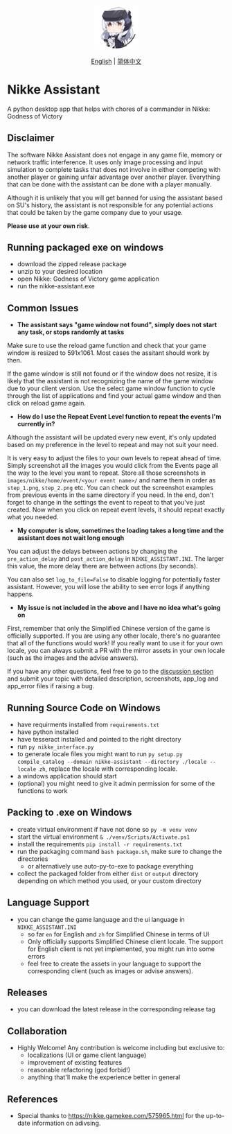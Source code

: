 <div align="center">
  <p>
    <a align="center" href="https://github.com/KIvoy/nikke-assistant" target="_blank">
      <img width="20%" src="https://github.com/KIvoy/nikke-assistant/blob/main/images/nikke_icon.jpg"></a>
  </p>

[English](README.md) | [简体中文](README.zh-CN.md)
<br>
</div>

# Nikke Assistant
A python desktop app that helps with chores of a commander in Nikke: Godness of Victory

## Disclaimer

The software Nikke Assistant does not engage in any game file, memory or network traffic interference. It uses only image processing and input simulation to complete tasks that does not involve in either competing with another player or gaining unfair advantage over another player. Everything that can be done with the assistant can be done with a player manually. 

Although it is unlikely that you will get banned for using the assistant based on SU's history, the assistant is not responsible for any potential actions that could be taken by the game company due to your usage. 

<b>Please use at your own risk</b>.


## Running packaged exe on windows
- download the zipped release package
- unzip to your desired location
- open Nikke: Godness of Victory game application
- run the nikke-assistant.exe

## Common Issues
- <b>The assistant says "game window not found", simply does not start any task, or stops randomly at tasks</b>

Make sure to use the reload game function and check that your game window is resized to 591x1061. Most cases the assitant should work by then.

If the game window is still not found or if the window does not resize, it is likely that the assistant is not recognizing the name of the game window due to your client version. Use the select game window function to cycle through the list of applications and find your actual game window and then click on reload game again.

- <b>How do I use the Repeat Event Level function to repeat the events I'm currently in?</b>

Although the assistant will be updated every new event, it's only updated based on my preference in the level to repeat and may not suit your need.

It is very easy to adjust the files to your own levels to repeat ahead of time. Simply screenshot all the images you would click from the Events page all the way to the level you want to repeat. Store all those screenshots in `images/nikke/home/event/<your event name>/` and name them in order as `step_1.png`, `step_2.png` etc. You can check out the screenshot examples from previous events in the same directory if you need. In the end, don't forget to change in the settings the event to repeat to <your event name> that you've just created. Now when you click on repeat event levels, it should repeat exactly what you needed.

- <b>My computer is slow, sometimes the loading takes a long time and the assistant does not wait long enough</b>

You can adjust the delays between actions by changing the `pre_action_delay` and `post_action_delay` in `NIKKE_ASSISTANT.INI`. The larger this value, the more delay there are between actions (by seconds). 

You can also set `log_to_file=False` to disable logging for potentially faster assistant. However, you will lose the ability to see error logs if anything happens.

- <b>My issue is not included in the above and I have no idea what's going on</b>

First, remember that only the Simplified Chinese version of the game is officially supported. If you are using any other locale, there's no guarantee that all of the functions would work! If you really want to use it for your own locale, you can always submit a PR with the mirror assets in your own locale (such as the images and the advise answers).

If you have any other questions, feel free to go to the [discussion section](https://github.com/KIvoy/nikke-assistant/discussions "Nikke Assistant Discussion") and submit your topic with detailed description, screenshots, app_log and app_error files if raising a bug.


## Running Source Code on Windows
- have requirments installed from `requirements.txt`
- have python installed
- have tesseract installed and pointed to the right directory
- run `py nikke_interface.py`
- to generate locale files you might want to run `py setup.py compile_catalog --domain nikke-assistant --directory ./locale --locale zh`, replace the locale with corresponding locale.
- a windows application should start
- (optional) you might need to give it admin permission for some of the functions to work

## Packing to .exe on Windows
- create virtual environment if have not done so `py -m venv venv`
- start the virtual environment `& ./venv/Scripts/Activate.ps1`
- install the requirements `pip install -r requirements.txt`
- run the packaging command `bash package.sh`, make sure to change the directories
    - or alternatively use auto-py-to-exe to package everything
- collect the packaged folder from either `dist` or `output` directory depending on which method you used, or your custom directory

## Language Support
- you can change the game language and the ui language in `NIKKE_ASSISTANT.INI`
    - so far `en` for English and `zh` for Simplified Chinese in terms of UI
    - Only officially supports Simplified Chinese client locale. The support for English client is not yet implemented, you might run into some errors
    - feel free to create the assets in your language to support the corresponding client (such as images or advise answers).

## Releases
- you can download the latest release in the corresponding release tag

## Collaboration
- Highly Welcome! Any contribution is welcome including but exclusive to:
    - localizations (UI or game client language)
    - improvement of existing features
    - reasonable refactoring (god forbid!)
    - anything that'll make the experience better in general

## References
- Special thanks to https://nikke.gamekee.com/575965.html for the up-to-date information on adivsing.
